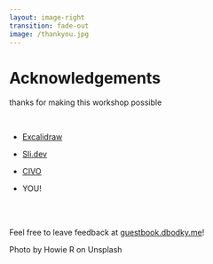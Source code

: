 ```yaml
---
layout: image-right
transition: fade-out
image: /thankyou.jpg
---
```


# Acknowledgements

thanks for making this workshop possible

<br />

- [Excalidraw](https://excalidraw.com)

- [Sli.dev](https://sli.dev)

- [CIVO](https://civo.com)

- YOU!

<br />

<br />

Feel free to leave feedback at [guestbook.dbodky.me](https://guestbook.dbodky.me)!

<div class="abs-br text-2 pr-1 text-gray-400">Photo by Howie R on Unsplash</div>
